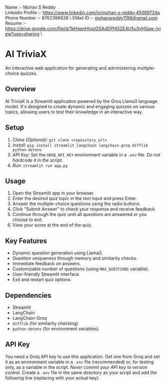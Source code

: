 Name :- Mohan S Reddy \
Linkedin Profile :- https://www.linkedin.com/in/mohan-s-reddy-45099724a \
Phone Number :- 8762386628 \ 
EMail ID :- mohansreddy1198@gmail.com \
Resume :- https://drive.google.com/file/d/1kHgonHtxsiGSAdDPf45ZE4U5u3yHSaw-/view?usp=sharing \

# AI TriviaX

An interactive web application for generating and administering multiple-choice quizzes.

## Overview

AI TriviaX is a Streamlit application powered by the Groq Llama3 language model. It's designed to create dynamic and engaging quizzes on various topics, allowing users to test their knowledge in an interactive way.

## Setup

1. *Clone (Optional):* `git clone <repository_url>`
2. *Install:* `pip install streamlit langchain langchain-groq difflib python-dotenv`
3. *API Key:* Set the `GROQ_API_KEY` environment variable in a `.env` file. *Do not hardcode it in the script.*
4. *Run:* `streamlit run app.py`

## Usage

1. Open the Streamlit app in your browser.
2. Enter the desired quiz topic in the text input and press Enter.
3. Answer the multiple-choice questions using the radio buttons.
4. Click "Submit Answer" to check your response and receive feedback.
5. Continue through the quiz until all questions are answered or you choose to exit.
6. View your score at the end of the quiz.

## Key Features

* Dynamic question generation using Llama3.
* Question uniqueness through memory and similarity checks.
* Immediate feedback on answers.
* Customizable number of questions (using `MAX_QUESTIONS` variable).
* User-friendly Streamlit interface.
* Exit and restart quiz options.

## Dependencies

* Streamlit
* LangChain
* LangChain-Groq
* `difflib` (for similarity checking)
* `python-dotenv` (for environment variables)

## API Key

You need a Groq API key to use this application. Get one from Groq and set it as an environment variable in a `.env` file (recommended) or, for testing only, as a variable in the script. *Never commit your API key to version control.*  Create a `.env` file in the same directory as your script and add the following line (replacing with your actual key):
